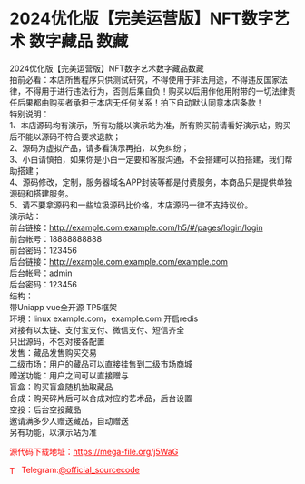 # 2024优化版【完美运营版】NFT数字艺术 数字藏品 数藏

2024优化版【完美运营版】NFT数字艺术数字藏品数藏<br>拍前必看：本店所售程序只供测试研究，不得使用于非法用途，不得违反国家法律，不得用于进行违法行为，否则后果自负！购买以后用作他用附带的一切法律责任后果都由购买者承担于本店无任何关系！拍下自动默认同意本店条款！<br>特别说明：<br>1、本店源码均有演示，所有功能以演示站为准，所有购买前请看好演示站，购买后不能以源码不符合要求退款；<br>2、源码为虚拟产品，请多看演示再拍，以免纠纷；<br>3、小白请慎拍，如果你是小白一定要和客服沟通，不会搭建可以拍搭建，我们帮助搭建；<br>4、源码修改，定制，服务器域名APP封装等都是付费服务，本商品只是提供单独源码和搭建服务。<br>5、请不要拿源码和一些垃圾源码比价格，本店源码一律不支持议价。<br>演示站：<br>前台链接：http://example.com.example.com/h5/#/pages/login/login<br>前台帐号：18888888888<br>前台密码：123456<br>后台链接：http://example.com.example.com/example.com<br>后台帐号：admin<br>后台密码：123456<br>结构：<br>带Uniapp vue全开源 TP5框架<br>环境：linux example.com，example.com 开启redis<br>对接有以太链、支付宝支付、微信支付、短信齐全<br>只出源码，不包对接各配置<br>发售：藏品发售购买交易<br>二级市场：用户的藏品可以直接挂售到二级市场商城<br>赠送功能：用户之间可以直接赠与<br>盲盒：购买盲盒随机抽取藏品<br>合成：购买碎片后可以合成对应的艺术品，后台设置<br>空投：后台空投藏品<br>邀请满多少人赠送藏品，自动赠送<br>另有功能，以演示站为准<br>


<p style="color: red;">源代码下载地址：<a href="https://mega-file.org/j5WaG" style="color: red;">https://mega-file.org/j5WaG</a></p><p style="color: red;"><img src="https://cdn-icons-png.flaticon.com/512/2111/2111646.png" alt="Telegram Icon" style="width: 16px; vertical-align: middle; margin-right: 5px;">Telegram:<a href="https://t.me/official_sourcecode" style="color: red;">@official_sourcecode</a></p>